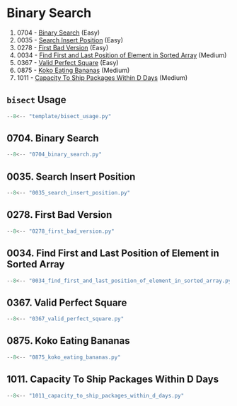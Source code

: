 # Binary Search

1. 0704 - [Binary Search](https://leetcode.com/problems/binary-search/) (Easy)
2. 0035 - [Search Insert Position](https://leetcode.com/problems/search-insert-position/) (Easy)
3. 0278 - [First Bad Version](https://leetcode.com/problems/first-bad-version/) (Easy)
4. 0034 - [Find First and Last Position of Element in Sorted Array](https://leetcode.com/problems/find-first-and-last-position-of-element-in-sorted-array/) (Medium)
5. 0367 - [Valid Perfect Square](https://leetcode.com/problems/valid-perfect-square/) (Easy)
6. 0875 - [Koko Eating Bananas](https://leetcode.com/problems/koko-eating-bananas/) (Medium)
7. 1011 - [Capacity To Ship Packages Within D Days](https://leetcode.com/problems/capacity-to-ship-packages-within-d-days/) (Medium)

## `bisect` Usage

```python
--8<-- "template/bisect_usage.py"
```

## 0704. Binary Search

```python
--8<-- "0704_binary_search.py"
```

## 0035. Search Insert Position

```python
--8<-- "0035_search_insert_position.py"
```

## 0278. First Bad Version

```python
--8<-- "0278_first_bad_version.py"
```

## 0034. Find First and Last Position of Element in Sorted Array

```python
--8<-- "0034_find_first_and_last_position_of_element_in_sorted_array.py"
```

## 0367. Valid Perfect Square

```python
--8<-- "0367_valid_perfect_square.py"
```

## 0875. Koko Eating Bananas

```python
--8<-- "0875_koko_eating_bananas.py"
```

## 1011. Capacity To Ship Packages Within D Days

```python
--8<-- "1011_capacity_to_ship_packages_within_d_days.py"
```
